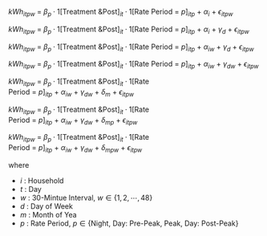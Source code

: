 $kWh_{itpw} \ = \ \beta_{p} \cdot 1[\text{Treatment \& Post}]_{it} \cdot 1[\text{Rate Period} \ = \ p]_{itp} \ + \ \alpha_{i} \ + \ \epsilon_{itpw}$

$kWh_{itpw} \ = \ \beta_{p} \cdot 1[\text{Treatment \& Post}]_{it} \cdot 1[\text{Rate Period} \ = \ p]_{itp} \ + \ \alpha_{i} \ + \ \gamma_{d} \ + \ \epsilon_{itpw}$

$kWh_{itpw} \ = \ \beta_{p} \cdot 1[\text{Treatment \& Post}]_{it} \cdot 1[\text{Rate Period} \ = \ p]_{itp} \ + \ \alpha_{iw} \ + \ \gamma_{d} \ + \ \epsilon_{itpw}$

$kWh_{itpw} \ = \ \beta_{p} \cdot 1[\text{Treatment \& Post}]_{it} \cdot 1[\text{Rate Period} \ = \ p]_{itp} \ + \ \alpha_{iw} \ + \ \gamma_{dw} \ + \ \epsilon_{itpw}$

$kWh_{itpw} \ = \ \beta_{p} \cdot 1[\text{Treatment \& Post}]_{it} \cdot 1[\text{Rate Period} \ = \ p]_{itp} \ + \ \alpha_{iw} \ + \ \gamma_{dw} \ + \ \delta_{m} \ + \ \epsilon_{itpw}$

$kWh_{itpw} \ = \ \beta_{p} \cdot 1[\text{Treatment \& Post}]_{it} \cdot 1[\text{Rate Period} \ = \ p]_{itp} \ + \ \alpha_{iw} \ + \ \gamma_{dw} \ + \ \delta_{mp} \ + \ \epsilon_{itpw}$

$kWh_{itpw} \ = \ \beta_{p} \cdot 1[\text{Treatment \& Post}]_{it} \cdot 1[\text{Rate Period} \ = \ p]_{itp} \ + \ \alpha_{iw} \ + \ \gamma_{dw} \ + \ \delta_{mpw} \ + \ \epsilon_{itpw}$​



where

- $i$ :  Household
- $t$ :  Day
- $w$ :  30-Mintue Interval, $w \in \{ 1, 2, \cdots, 48 \}$
- $d$ :  Day of Week
- $m$ :  Month of Yea
- $p$ :  Rate Period, $p \in \{ \text{Night, Day: Pre-Peak, Peak, Day: Post-Peak} \}$

